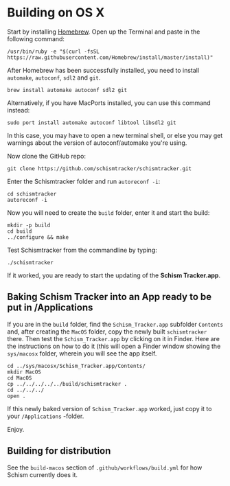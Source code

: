 # Building on OS X

Start by installing [Homebrew](http://brew.sh/). Open up the Terminal and paste
in the following command:

    /usr/bin/ruby -e "$(curl -fsSL https://raw.githubusercontent.com/Homebrew/install/master/install)"

After Homebrew has been successfully installed, you need to install `automake`,
`autoconf`, `sdl2` and `git`.

    brew install automake autoconf sdl2 git

Alternatively, if you have MacPorts installed, you can use this command
instead:

    sudo port install automake autoconf libtool libsdl2 git

In this case, you may have to open a new terminal shell, or else you may get
warnings about the version of autoconf/automake you're using.

Now clone the GitHub repo:

    git clone https://github.com/schismtracker/schismtracker.git

Enter the Schismtracker folder and run `autoreconf -i`:

    cd schismtracker
    autoreconf -i

Now you will need to create the `build` folder, enter it and start the build:

	mkdir -p build
	cd build
    ../configure && make

Test Schismtracker from the commandline by typing:

	./schismtracker

If it worked, you are ready to start the updating of the **Schism
Tracker.app**.


## Baking Schism Tracker into an App ready to be put in /Applications

If you are in the `build` folder, find the `Schism_Tracker.app` subfolder
`Contents` and, after creating the `MacOS` folder, copy the newly built
`schismtracker` there. Then test the `Schism_Tracker.app` by clicking on it in
Finder. Here are the instructions on how to do it (this will open a Finder
window showing the `sys/macosx` folder, wherein you will see the app itself.

	cd ../sys/macosx/Schism_Tracker.app/Contents/
	mkdir MacOS
	cd MacOS
	cp ../../../../../build/schismtracker .
	cd ../../../
	open .

If this newly baked version of `Schism_Tracker.app` worked, just copy it to
your `/Applications` -folder.

Enjoy.


## Building for distribution

See the `build-macos` section of `.github/workflows/build.yml` for how Schism
currently does it.
